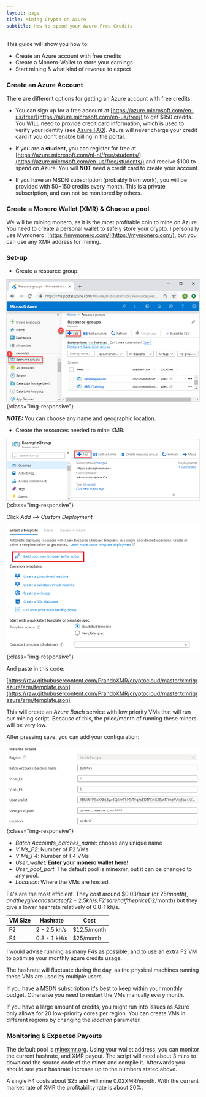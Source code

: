 ```yaml
---
layout: page
title: Mining Crypto on Azure
subtitle: How to spend your Azure Free Credits
---
```


This guide will show you how to:
- Create an Azure account with free credits
- Create a Monero-Wallet to store your earnings
- Start mining & what kind of revenue to expect

### Create an Azure Account

There are different options for getting an Azure account with free credits:

- You can sign up for a free account at [https://azure.microsoft.com/en-us/free/](https://azure.microsoft.com/en-us/free/) to get $150 credits.
You WILL need to provide credit card information, which is used to verify your identity (see [Azure FAQ](https://azure.microsoft.com/en-us/free/free-account-faq/)). Azure will never charge your credit card if you don't enable billing in the portal.

- If you are a **student**, you can register for free at [https://azure.microsoft.com/nl-nl/free/students/](https://azure.microsoft.com/en-us/free/students/) and receive $100 to spend on Azure. You will **NOT** need a credit card to create your account.

- If you have an MSDN subscription (probably from work), you will be provided with $50-$150 credits every month. This is a private subscription, and can not be monitored by others.

### Create a Monero Wallet (XMR) & Choose a pool

We will be mining monero, as it is the most profitable coin to mine on Azure. You need to create a personal wallet to safely store your crypto. I personally use Mymonero: [https://mymonero.com/](https://mymonero.com/), but you can use any XMR address for mining.


### Set-up 

- Create a resource group:

![ResourceGroups](assets/img/manage-resource-groups-add-group.png){:class="img-responsive"}

**_NOTE:_** You can choose any name and geographic location.

- Create the resources needed to mine XMR:

![ResourceGroups](assets/img/add-resource.png){:class="img-responsive"}

Click *Add --> Custom Deployment* 

![ResourceGroups](assets/img/Template_editor.png){:class="img-responsive"}

And paste in this code:

[https://raw.githubusercontent.com/PrandoXMR/cryptocloud/master/xmrig/azure/arm/template.json](https://raw.githubusercontent.com/PrandoXMR/cryptocloud/master/xmrig/azure/arm/template.json)

This will create an *Azure Batch* service with low priority VMs that will run our mining script.
Because of this, the price/month of running these miners will be very low.

After pressing save, you can add your configuration:


![ResourceGroups](assets/img/config.PNG){:class="img-responsive"}

- *Batch Accounts_batches_name*: choose any unique name
- *V Ms_F2*: Number of F2 VMs 
- *V Ms_F4*: Number of F4 VMs 
- *User_wallet*: **Enter your monero wallet here!**
- *User_pool_port*: The default pool is minexmr, but it can be changed to any pool.
- *Location*: Where the VMs are hosted.

F4's are the most efficient. They cost around $0.03/hour (or $25/month), and they give a hash rate of 2-2.5 kh/s.
F2's are half the price (12$/month) but they give a lower hashrate relatively of 0.8-1 kh/s.

VM Size | Hashrate | Cost
--- | --- | ---
 F2  | 2 - 2.5 kh/s | $12.5/month 
 F4  | 0.8 - 1 kH/s |   $25/month 

   I would advise running as many F4s as possible, and to use an extra F2 VM to optimise your monthly azure credits usage.

   The hashrate will fluctuate during the day, as the physical machines running these VMs are used by multiple users.

   If you have a MSDN subscription it's best to keep within your monthly budget. Otherwise you need to restart the VMs manually every month.

   If you have a large amount of credits, you might run into issues as Azure only allows for 20 low-priority cores per region. You can create VMs in different regions by changing the *location* parameter.

### Monitoring & Expected Payouts 

The default pool is [minexmr.org](https://minexmr.com/dashboard). Using your wallet address, you can monitor the current hashrate, and XMR payout.
The script will need about 3 mins to download the source code of the miner and compile it. Afterwards you should see your hashrate increase up to the numbers stated above.

A single F4 costs about $25 and will mine 0.02XMR/month. With the current market rate of XMR the profitability rate is about 20%.





